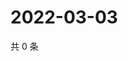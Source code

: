 # 2022-03-03

共 0 条

<!-- BEGIN WEIBO -->
<!-- 最后更新时间 Thu Mar 03 2022 10:04:10 GMT+0800 (China Standard Time) -->

<!-- END WEIBO -->
